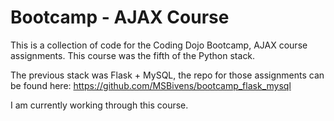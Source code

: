 # Bootcamp - AJAX Course
This is a collection of code for the Coding Dojo Bootcamp, AJAX course assignments. This course was the fifth of the Python stack.

The previous stack was Flask + MySQL, the repo for those assignments can be found here: https://github.com/MSBivens/bootcamp_flask_mysql 

I am currently working through this course.